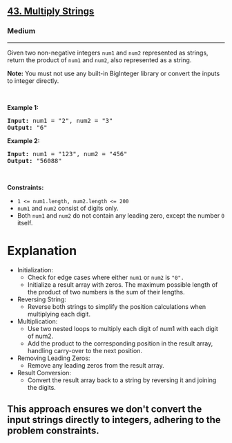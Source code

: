 <h2><a href="https://leetcode.com/problems/multiply-strings">43. Multiply Strings</a></h2><h3>Medium</h3><hr><p>Given two non-negative integers <code>num1</code> and <code>num2</code> represented as strings, return the product of <code>num1</code> and <code>num2</code>, also represented as a string.</p>

<p><strong>Note:</strong>&nbsp;You must not use any built-in BigInteger library or convert the inputs to integer directly.</p>

<p>&nbsp;</p>
<p><strong class="example">Example 1:</strong></p>
<pre><strong>Input:</strong> num1 = "2", num2 = "3"
<strong>Output:</strong> "6"
</pre><p><strong class="example">Example 2:</strong></p>
<pre><strong>Input:</strong> num1 = "123", num2 = "456"
<strong>Output:</strong> "56088"
</pre>
<p>&nbsp;</p>
<p><strong>Constraints:</strong></p>

<ul>
	<li><code>1 &lt;= num1.length, num2.length &lt;= 200</code></li>
	<li><code>num1</code> and <code>num2</code> consist of digits only.</li>
	<li>Both <code>num1</code> and <code>num2</code>&nbsp;do not contain any leading zero, except the number <code>0</code> itself.</li>
</ul>
<h1>Explanation</h1>
<p> 
	
<ul>
	<li>Initialization: 
	<ul>
		<li> Check for edge cases where either <code>num1</code> or <code>num2</code> is <code>"0".</code></li>
		<li>Initialize a result array with zeros. The maximum possible length of the product of two numbers is the sum of their lengths.</li>
	</ul>
	</li>
	<li>Reversing String: 
	<ul>
		<li>Reverse both strings to simplify the position calculations when multiplying each digit.</li>
	</ul>
	</li>
	<li>Multiplication:
	<ul>
		<li> Use two nested loops to multiply each digit of num1 with each digit of num2.</li>
		<li> Add the product to the corresponding position in the result array, handling carry-over to the next position.</li>
	</ul>
	</li>
	<li>Removing Leading Zeros:
	<ul>
		<li> Remove any leading zeros from the result array.</li>
	</ul>
	</li>
	<li>Result Conversion:
 		<ul>
  			<li>Convert the result array back to a string by reversing it and joining the digits.</li>
		</ul>
  	</li>
</ul>
</p>
<h2>This approach ensures we don't convert the input strings directly to integers, adhering to the problem constraints.</h2>
